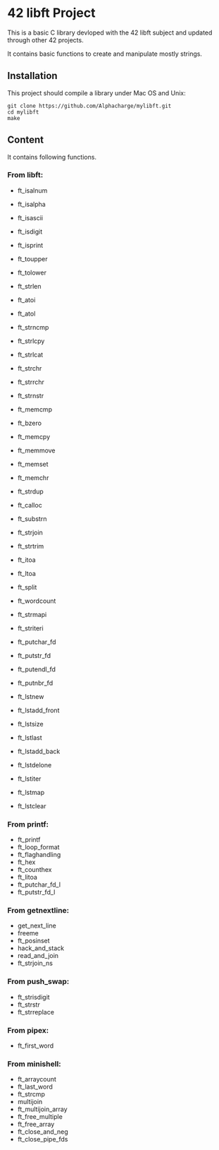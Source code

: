 # 42 libft Project
This is a basic C library devloped with the 42 libft subject and updated through other 42 projects.

It contains basic functions to create and manipulate mostly strings.

## Installation
This project should compile a library under Mac OS and Unix:
```
git clone https://github.com/Alphacharge/mylibft.git
cd mylibft
make
```

## Content
It contains following functions.

### From libft:
- ft_isalnum
- ft_isalpha
- ft_isascii
- ft_isdigit
- ft_isprint
- ft_toupper
- ft_tolower
- ft_strlen
- ft_atoi
- ft_atol
- ft_strncmp
- ft_strlcpy
- ft_strlcat
- ft_strchr
- ft_strrchr
- ft_strnstr
- ft_memcmp
- ft_bzero
- ft_memcpy
- ft_memmove
- ft_memset
- ft_memchr
- ft_strdup
- ft_calloc
- ft_substrn
- ft_strjoin
- ft_strtrim
- ft_itoa
- ft_ltoa
- ft_split
- ft_wordcount
- ft_strmapi
- ft_striteri
- ft_putchar_fd
- ft_putstr_fd
- ft_putendl_fd
- ft_putnbr_fd

- ft_lstnew
- ft_lstadd_front
- ft_lstsize
- ft_lstlast
- ft_lstadd_back
- ft_lstdelone
- ft_lstiter
- ft_lstmap
- ft_lstclear

### From printf:
- ft_printf
- ft_loop_format
- ft_flaghandling
- ft_hex
- ft_counthex
- ft_litoa
- ft_putchar_fd_l
- ft_putstr_fd_l

### From getnextline:
- get_next_line
- freeme
- ft_posinset
- hack_and_stack
- read_and_join
- ft_strjoin_ns

### From push_swap:
- ft_strisdigit
- ft_strstr
- ft_strreplace

### From pipex:
- ft_first_word

### From minishell:
- ft_arraycount
- ft_last_word
- ft_strcmp
- multijoin
- ft_multijoin_array
- ft_free_multiple
- ft_free_array
- ft_close_and_neg
- ft_close_pipe_fds

